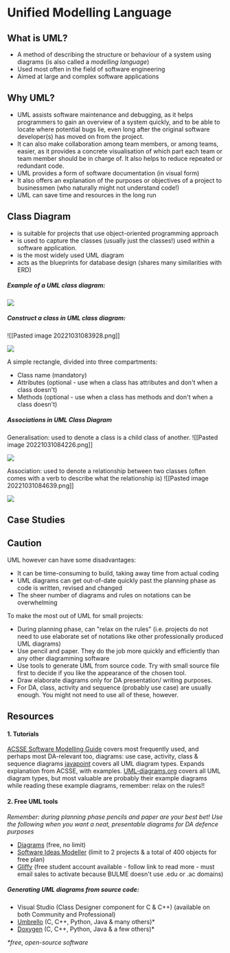 # Unified Modelling Language
## What is UML?
- A method of describing the structure or behaviour of a system using diagrams (is also called a *modelling language*)
- Used most often in the field of software engineering
- Aimed at large and complex software applications 

## Why UML?
- UML assists software maintenance and debugging, as it helps programmers to gain an overview of a system quickly, and to be able to locate where potential bugs lie, even long after the original software developer(s) has moved on from the project.
- It can also make collaboration among team members, or among teams, easier, as it provides a concrete visualisation of which part each team or team member should be in charge of. It also helps to reduce repeated or redundant code.
- UML provides a form of software documentation (in visual form)
- It also offers an explanation of the purposes or objectives of a project to businessmen (who naturally might not understand code!)
- UML can save time and resources in the long run

## Class Diagram
- is suitable for projects that use object-oriented programming approach
- is used to capture the classes (usually just the classes!) used within a software application. 
- is the most widely used UML diagram
- acts as the blueprints for database design (shares many similarities with ERD)

##### Example of a UML class diagram:
**![](https://lh6.googleusercontent.com/FxUNKt3OoFUeZOHrThXCATO5WlEBBmy-_oCQkC03XV2Kw2LBNWPmGs_vELvm4FCTkYL8gBtaGlVqwf6BEygunWQrV-4-ylF6POGjujc3jix3XIMRADEqXOrJ7roKd3lO1uGHVflWS87B6tog1SU447onEGA3riBzwrFwTJaV0cQL4qpkhckWV41aLQSX)**

##### Construct a class in UML class diagram:
![[Pasted image 20221031083928.png]]

![](https://github.com/maskros-m/f2022-pos-3akift-presentations/blob/master/uml/Pasted%20image%2020221031083928.png)

A simple rectangle, divided into three compartments:
- Class name (mandatory)
- Attributes (optional - use when a class has attributes and don't when a class doesn't)
- Methods (optional - use when a class has methods and don't when a class doesn't)

##### Associations in UML Class Diagram
Generalisation: used to denote a class is a child class of another.
![[Pasted image 20221031084226.png]]

![](https://github.com/maskros-m/f2022-pos-3akift-presentations/blob/master/uml/Pasted%20image%2020221031084226.png)

Association: used to denote a relationship between two classes (often comes with a verb to describe what the relationship is)
![[Pasted image 20221031084639.png]]

![](https://github.com/maskros-m/f2022-pos-3akift-presentations/blob/master/uml/Pasted%20image%2020221031084639.png)


## Case Studies
## Caution
UML however can have some disadvantages:
- It can be time-consuming to build, taking away time from actual coding
- UML diagrams can get out-of-date quickly past the planning phase as code is written, revised and changed
- The sheer number of diagrams and rules on notations can be overwhelming

To make the most out of UML for small projects:
- During planning phase, can "relax on the rules" (i.e. projects do not need to use elaborate set of notations like other professionally produced UML diagrams)
- Use pencil and paper. They do the job more quickly and efficiently than any other diagramming software
- Use tools to generate UML from source code. Try with small source file first to decide if you like the appearance of the chosen tool.
- Draw elaborate diagrams only for DA presentation/ writing purposes.
- For DA, class, activity and sequence (probably use case) are usually enough. You might not need to use all of these, however.

## Resources
#### 1. Tutorials
[ACSSE Software Modelling Guide](https://uml.blauw.me/)
	covers most frequently used, and perhaps most DA-relevant too, diagrams: use case, activity, class & sequence diagrams
[javapoint](https://www.javatpoint.com/uml)
	covers all UML diagram types. Expands explanation from ACSSE, with examples.
[UML-diagrams.org](https://www.uml-diagrams.org/class-diagrams-overview.html)
	covers all UML diagram types, but most valuable are probably their example diagrams
	while reading these example diagrams, remember: relax on the rules!!
#### 2. Free UML tools
*Remember: during planning phase pencils and paper are your best bet! 
Use the following when you want a neat, presentable diagrams for DA defence purposes*
- [Diagrams](https://app.diagrams.net/) (free, no limit)
- [Software Ideas Modeller](https://www.softwareideas.net/en/download) (limit to 2 projects & a total of 400 objects for free plan)
- [Gliffy](https://help.gliffy.com/online/Content/GliffyOnline/free_for_students.htm) (free student account available - follow link to read more - must email sales to activate because BULME doesn't use .edu or .ac domains)

##### Generating UML diagrams from source code:
-   Visual Studio (Class Designer component for C & C++) (available on both Community and Professional)
-   [Umbrello](https://umbrello.kde.org/installation.php) (C, C++, Python, Java & many others)\*
-   [Doxygen](https://www.doxygen.nl/download.html) (C, C++, Python, Java & a few others)\*

*\*free, open-source software*

